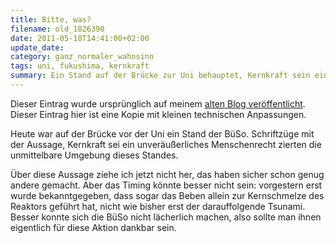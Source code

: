 ```yaml
---
title: Bitte, was?
filename: old_1826390
date: 2011-05-18T14:41:00+02:00
update_date:
category: ganz_normaler_wahnsinn
tags: uni, fukushima, kernkraft
summary: Ein Stand auf der Brücke zur Uni behauptet, Kernkraft sein ein unveräußerliches Menschenrecht.
---
```

Dieser Eintrag wurde ursprünglich auf meinem [alten Blog veröffentlicht](https://stu.blogger.de/stories/1826390/). Dieser Eintrag hier ist eine Kopie mit kleinen technischen Anpassungen.

Heute war auf der Brücke vor der Uni ein Stand der BüSo. Schriftzüge mit der Aussage, Kernkraft sei ein unveräußerliches Menschenrecht zierten die unmittelbare Umgebung dieses Standes.

Über diese Aussage ziehe ich jetzt nicht her, das haben sicher schon genug andere gemacht. Aber das Timing könnte besser nicht sein: vorgestern erst wurde bekanntgegeben, dass sogar das Beben allein zur Kernschmelze des Reaktors geführt hat, nicht wie bisher erst der darauffolgende Tsunami. Besser konnte sich die BüSo nicht lächerlich machen, also sollte man ihnen eigentlich für diese Aktion dankbar sein.
